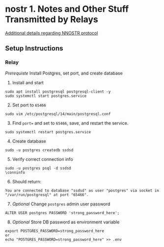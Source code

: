 # nostr 1. Notes and Other Stuff Transmitted by Relays

[Additional details regarding NNOSTR protocol](https://github.com/nostr-protocol/nostr)

## Setup Instructions

### Relay

_Prerequiste_ Install Postgres, set port, and create database

1. Install and start

```
sudo apt install postgresql postgresql-client -y
sudo systemctl start postgres.service
```

2. Set port to `65466`

```
sudo vim /etc/postgresql/14/main/postgresql.conf
```

3. Find `port=` and set to `65466`, save, and restart the service.

```
sudo systemctl restart postgres.service
```

4. Create database

```
sudo -u postgres createdb ssdsd
```

5. Verify correct connection info

```
sudo -u postgres psql -d ssdsd
\conninfo
```

6. Should return:

```
You are connected to database "ssdsd" as user "postgres" via socket in "/var/run/postgresql" at port "65466".
```

7. _Optional_ Change `postgres` admin user password

```
ALTER USER postgres PASSWORD 'strong_password_here';
```

8. _Optional_ Store DB password as environment variable

```
export POSTGRES_PASSWORD=strong_password_here
or
echo "POSTGRES_PASSWORD=strong_password_here" >> .env
```
